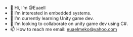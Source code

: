 - 👋 Hi, I’m @Euaell
- 👀 I’m interested in embedded systems.
- 🌱 I’m currently learning Unity game dev.
- 💞️ I’m looking to collaborate on unity game dev using C#.
- 📫 How to reach me email: euaelmeko@yahoo.com

<!---
Euaell/Euaell is a ✨ special ✨ repository because its `README.md` (this file) appears on your GitHub profile.
You can click the Preview link to take a look at your changes.
--->
